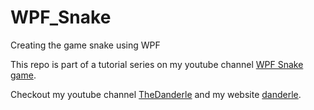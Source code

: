 # WPF_Snake
Creating the game snake using WPF

This repo is part of a tutorial series on my youtube channel
[WPF Snake game](https://www.youtube.com/playlist?list=PLFnTtt-Ar8WcYKUbY9zY8FRMrYFHm0R5t).

Checkout my youtube channel [TheDanderle](https://www.youtube.com/@TheDanderle/)
and my website [danderle](https://danderle.com).
